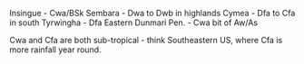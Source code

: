 Insingue - Cwa/BSk
Sembara - Dwa to Dwb in highlands
Cymea - Dfa to Cfa in south
Tyrwingha - Dfa
Eastern Dunmari Pen. - Cwa bit of Aw/As

Cwa and Cfa are both sub-tropical - think Southeastern US, where Cfa is more rainfall year round.


